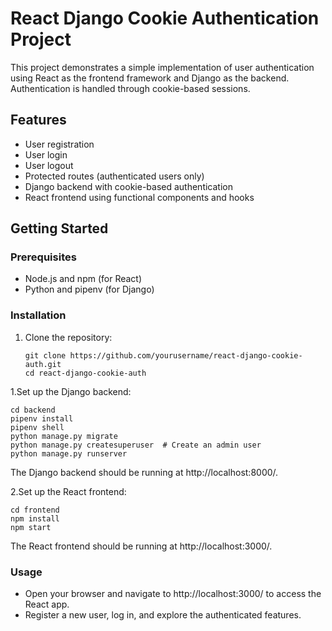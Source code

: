 # React Django Cookie Authentication Project

This project demonstrates a simple implementation of user authentication using React as the frontend framework and Django as the backend. Authentication is handled through cookie-based sessions.

## Features

- User registration
- User login
- User logout
- Protected routes (authenticated users only)
- Django backend with cookie-based authentication
- React frontend using functional components and hooks

## Getting Started

### Prerequisites

- Node.js and npm (for React)
- Python and pipenv (for Django)

### Installation

1. Clone the repository:

   ```
   git clone https://github.com/yourusername/react-django-cookie-auth.git
   cd react-django-cookie-auth
   ```
  1.Set up the Django backend:
  
    cd backend
    pipenv install
    pipenv shell
    python manage.py migrate
    python manage.py createsuperuser  # Create an admin user
    python manage.py runserver

  The Django backend should be running at http://localhost:8000/.

  2.Set up the React frontend:

    cd frontend
    npm install
    npm start

  The React frontend should be running at http://localhost:3000/.

### Usage
- Open your browser and navigate to http://localhost:3000/ to access the React app.
- Register a new user, log in, and explore the authenticated features.
  
